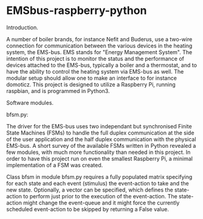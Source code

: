 # EMSbus-raspberry-python

Introduction.

A number of boiler brands, for instance Nefit and Buderus, use a two-wire connection for communication between the various devices in the heating system, the EMS-bus. EMS stands for "Energy Management System". The intention of this project is to monitor the status and the performance of devices attached to the EMS-bus, typically a boiler and a thermostat, and to have the ability to control the heating system via EMS-bus as well. The modular setup should allow one to make an interface to for instance domoticz. This project is designed to utilize a Raspberry Pi, running raspbian, and is programmed in Python3.

Software modules.

bfsm.py:

The driver for the EMS-bus uses two independant but synchronised Finite State Machines (FSMs) to handle the full duplex communication at the side of the user application and the half duplex communication with the physical EMS-bus. A short survey of the available FSMs written in Python revealed a few modules, with much more functionality than needed in this project. In order to have this project run on even the smallest Raspberry Pi, a minimal implementation of a FSM was created.

Class bfsm in module bfsm.py requires a fully populated matrix specifying for each state and each event (stimulus) the event-action to take and the new state. Optionally, a vector can be specified, which defines the state-action to perform just prior to the execution of the event-action. The state-action might change the event-queue and it might force the currently scheduled event-action to be skipped by returning a False value.

